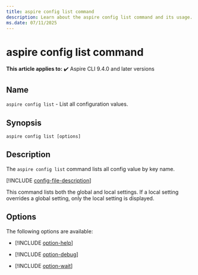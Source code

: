 ```yaml
---
title: aspire config list command
description: Learn about the aspire config list command and its usage. This command lists all Aspire CLI config values.
ms.date: 07/11/2025
---
```

# aspire config list command

**This article applies to:** ✔️ Aspire CLI 9.4.0 and later versions

## Name

`aspire config list` - List all configuration values.

## Synopsis

```dotnetcli
aspire config list [options]
```

## Description

The `aspire config list` command lists all config value by key name.

[!INCLUDE [config-file-description](includes/config-file-description.md)]

This command lists both the global and local settings. If a local setting overrides a global setting, only the local setting is displayed.

## Options

The following options are available:

- [!INCLUDE [option-help](includes/option-help.md)]

- [!INCLUDE [option-debug](includes/option-debug.md)]

- [!INCLUDE [option-wait](includes/option-wait.md)]

